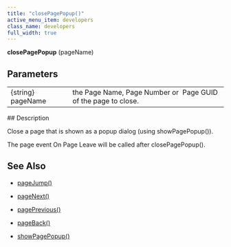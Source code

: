 ```yaml
---
title: "closePagePopup()"
active_menu_item: developers
class_name: developers
full_width: true
---
```



**closePagePopup** (pageName)

## Parameters

<table>
<tr>
<td width="141">
{string} pageName

</td>
<td width="11">
</td>
<td width="728">
the Page Name, Page Number or  Page GUID of the page to close.

</td>
</tr>
</table>
## Description

Close a page that is shown as a popup dialog (using showPagePopup()).

The page event On Page Leave will be called after closePagePopup().

## See Also

 - [pageJump()](pagejump)

 - [pageNext()](pagenext)

 - [pagePrevious()](pageprevious)

 - [pageBack()](pageback)

 - [showPagePopup()](showpagepopup)

